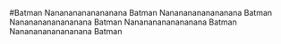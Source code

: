#Batman
Nanananananananana
Batman
Nanananananananana
Batman
Nanananananananana
Batman
Nanananananananana
Batman
Nanananananananana
Batman
